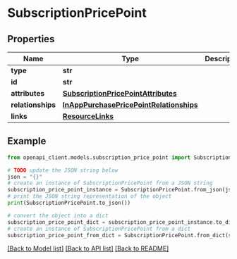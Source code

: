 # SubscriptionPricePoint


## Properties

Name | Type | Description | Notes
------------ | ------------- | ------------- | -------------
**type** | **str** |  | 
**id** | **str** |  | 
**attributes** | [**SubscriptionPricePointAttributes**](SubscriptionPricePointAttributes.md) |  | [optional] 
**relationships** | [**InAppPurchasePricePointRelationships**](InAppPurchasePricePointRelationships.md) |  | [optional] 
**links** | [**ResourceLinks**](ResourceLinks.md) |  | [optional] 

## Example

```python
from openapi_client.models.subscription_price_point import SubscriptionPricePoint

# TODO update the JSON string below
json = "{}"
# create an instance of SubscriptionPricePoint from a JSON string
subscription_price_point_instance = SubscriptionPricePoint.from_json(json)
# print the JSON string representation of the object
print(SubscriptionPricePoint.to_json())

# convert the object into a dict
subscription_price_point_dict = subscription_price_point_instance.to_dict()
# create an instance of SubscriptionPricePoint from a dict
subscription_price_point_from_dict = SubscriptionPricePoint.from_dict(subscription_price_point_dict)
```
[[Back to Model list]](../README.md#documentation-for-models) [[Back to API list]](../README.md#documentation-for-api-endpoints) [[Back to README]](../README.md)


